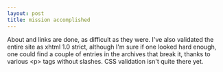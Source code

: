 ```yaml
---
layout: post
title: mission accomplished
---
```


About and links are done, as difficult as they were. I've also validated the entire site as xhtml 1.0 strict, although I'm sure if one looked hard enough, one could find a couple of entries in the archives that break it, thanks to various &lt;p&gt; tags without slashes. CSS validation isn't quite there yet.
